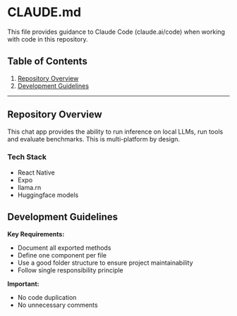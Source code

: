 # CLAUDE.md

This file provides guidance to Claude Code (claude.ai/code) when working with code in this repository.

## Table of Contents
1. [Repository Overview](#repository-overview)
2. [Development Guidelines](#development-guidelines)

---

## Repository Overview

This chat app provides the ability to run inference on local LLMs, run tools and evaluate benchmarks. This is multi-platform by design.

### Tech Stack
- React Native
- Expo
- llama.rn
- Huggingface models

## Development Guidelines

**Key Requirements:**
- Document all exported methods
- Define one component per file
- Use a good folder structure to ensure project maintainability
- Follow single responsibility principle

**Important:**
- No code duplication
- No unnecessary comments

